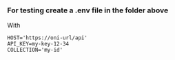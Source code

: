 ### For testing create a .env file in the folder above

With
```shell
HOST='https://oni-url/api'
API_KEY=my-key-12-34
COLLECTION='my-id'
```